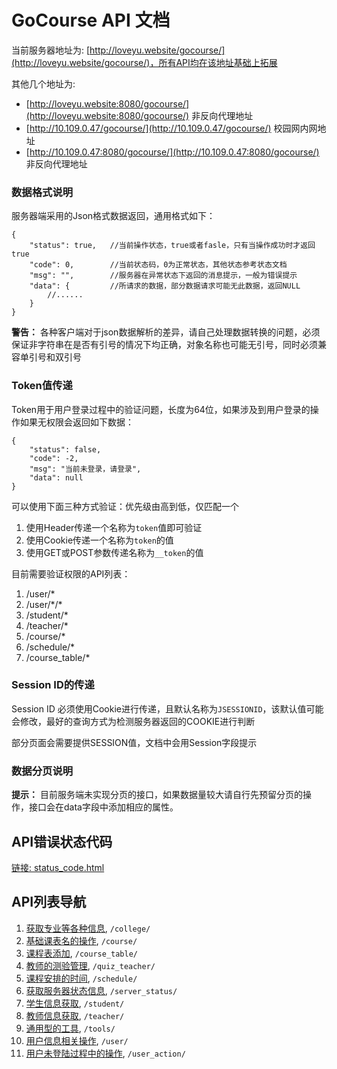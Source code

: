 # GoCourse API 文档
当前服务器地址为: [http://loveyu.website/gocourse/](http://loveyu.website/gocourse/)，所有API均在该地址基础上拓展

其他几个地址为:

* [http://loveyu.website:8080/gocourse/](http://loveyu.website:8080/gocourse/) 非反向代理地址
* [http://10.109.0.47/gocourse/](http://10.109.0.47/gocourse/) 校园网内网地址
* [http://10.109.0.47:8080/gocourse/](http://10.109.0.47:8080/gocourse/) 非反向代理地址


### 数据格式说明
服务器端采用的Json格式数据返回，通用格式如下：

```
{
    "status": true,   //当前操作状态，true或者fasle，只有当操作成功时才返回true
    "code": 0,        //当前状态码，0为正常状态，其他状态参考状态文档
    "msg": "",        //服务器在异常状态下返回的消息提示，一般为错误提示
    "data": {         //所请求的数据，部分数据请求可能无此数据，返回NULL
        //......
    }
}
```

**警告：** 各种客户端对于json数据解析的差异，请自己处理数据转换的问题，必须保证非字符串在是否有引号的情况下均正确，对象名称也可能无引号，同时必须兼容单引号和双引号

### Token值传递
Token用于用户登录过程中的验证问题，长度为64位，如果涉及到用户登录的操作如果无权限会返回如下数据：

```
{
    "status": false,
    "code": -2,
    "msg": "当前未登录，请登录",
    "data": null
}
```

可以使用下面三种方式验证：优先级由高到低，仅匹配一个

1. 使用Header传递一个名称为`token`值即可验证
2. 使用Cookie传递一个名称为`token`的值
3. 使用GET或POST参数传递名称为`__token`的值

目前需要验证权限的API列表：

1. /user/\*
2. /user/\*/\*
3. /student/\*
4. /teacher/\*
5. /course/\*
6. /schedule/\*
7. /course_table/\*

### Session ID的传递
Session ID 必须使用Cookie进行传递，且默认名称为`JSESSIONID`，该默认值可能会修改，最好的查询方式为检测服务器返回的COOKIE进行判断

部分页面会需要提供SESSION值，文档中会用Session字段提示

### 数据分页说明
**提示：** 目前服务端未实现分页的接口，如果数据量较大请自行先预留分页的操作，接口会在data字段中添加相应的属性。

## API错误状态代码
[链接: status_code.html](status_code.html)

## API列表导航
1. [获取专业等各种信息](college.html), `/college/`
2. [基础课表名的操作](course.html), `/course/`
3. [课程表添加](course_table.html), `/course_table/`
4. [教师的测验管理](quiz_teacher.html), `/quiz_teacher/`
5. [课程安排的时间](schedule.html), `/schedule/`
6. [获取服务器状态信息](server_status.html), `/server_status/`
7. [学生信息获取](student.html), `/student/`
8. [教师信息获取](teacher.html), `/teacher/`
9. [通用型的工具](tools.html), `/tools/`
10. [用户信息相关操作](user.html), `/user/`
11. [用户未登陆过程中的操作](user_action.html), `/user_action/`
